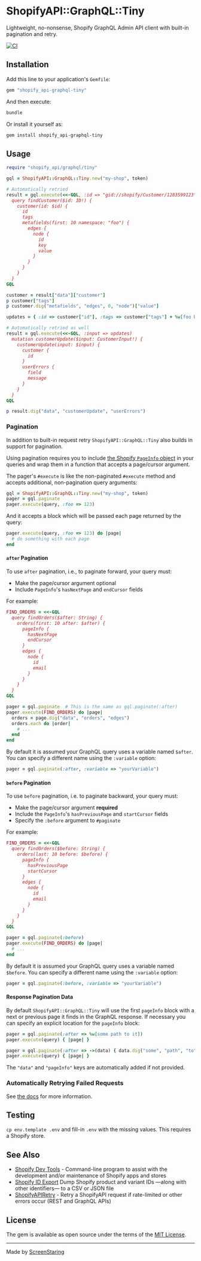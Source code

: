 # ShopifyAPI::GraphQL::Tiny

Lightweight, no-nonsense, Shopify GraphQL Admin API client with built-in pagination and retry.

[![CI](https://github.com/ScreenStaring/shopify_api-graphql-tiny/actions/workflows/ci.yml/badge.svg)](https://github.com/ScreenStaring/shopify_api-graphql-tiny/actions)

## Installation

Add this line to your application's `Gemfile`:

```ruby
gem "shopify_api-graphql-tiny"
```

And then execute:

```sh
bundle
```

Or install it yourself as:

```sh
gem install shopify_api-graphql-tiny
```

## Usage

```rb
require "shopify_api/graphql/tiny"

gql = ShopifyAPI::GraphQL::Tiny.new("my-shop", token)

# Automatically retried
result = gql.execute(<<-GQL, :id => "gid://shopify/Customer/1283599123")
  query findCustomer($id: ID!) {
    customer(id: $id) {
      id
      tags
      metafields(first: 10 namespace: "foo") {
        edges {
          node {
            id
            key
            value
          }
        }
      }
    }
  }
GQL

customer = result["data"]["customer"]
p customer["tags"]
p customer.dig("metafields", "edges", 0, "node")["value"]

updates = { :id => customer["id"], :tags => customer["tags"] + %w[foo bar] }

# Automatically retried as well
result = gql.execute(<<-GQL, :input => updates)
  mutation customerUpdate($input: CustomerInput!) {
    customerUpdate(input: $input) {
      customer {
        id
      }
      userErrors {
        field
        message
      }
    }
  }
GQL

p result.dig("data", "customerUpdate", "userErrors")
```

### Pagination

In addition to built-in request retry `ShopifyAPI::GraphQL::Tiny` also builds in support for pagination.

Using pagination requires you to include [the Shopify `PageInfo` object](https://shopify.dev/api/admin-graphql/2022-10/objects/PageInfo)
in your queries and wrap them in a function that accepts a page/cursor argument.

The pager's `#execute` is like the non-paginated `#execute` method and accepts additional, non-pagination query arguments:

```rb
gql = ShopifyAPI::GraphQL::Tiny.new("my-shop", token)
pager = gql.paginate
pager.execute(query, :foo => 123)
```

And it accepts a block which will be passed each page returned by the query:

```rb
pager.execute(query, :foo => 123) do |page|
  # do something with each page
end
```

#### `after` Pagination

To use `after` pagination, i.e., to paginate forward, your query must:

- Make the page/cursor argument optional
- Include `PageInfo`'s `hasNextPage` and `endCursor` fields

For example:

```rb
FIND_ORDERS = <<-GQL
  query findOrders($after: String) {
    orders(first: 10 after: $after) {
      pageInfo {
        hasNextPage
        endCursor
      }
      edges {
        node {
          id
          email
        }
      }
    }
  }
GQL

pager = gql.paginate  # This is the same as gql.paginate(:after)
pager.execute(FIND_ORDERS) do |page|
  orders = page.dig("data", "orders", "edges")
  orders.each do |order|
    # ...
  end
end
```

By default it is assumed your GraphQL query uses a variable named `$after`. You can specify a different name using the `:variable`
option:

```rb
pager = gql.paginate(:after, :variable => "yourVariable")
```

#### `before` Pagination

To use `before` pagination, i.e. to paginate backward, your query must:

- Make the page/cursor argument **required**
- Include the `PageInfo`'s `hasPreviousPage` and `startCursor` fields
- Specify the `:before` argument to `#paginate`

For example:

```rb
FIND_ORDERS = <<-GQL
  query findOrders($before: String) {
    orders(last: 10 before: $before) {
      pageInfo {
        hasPreviousPage
        startCursor
      }
      edges {
        node {
          id
          email
        }
      }
    }
  }
GQL

pager = gql.paginate(:before)
pager.execute(FIND_ORDERS) do |page|
  # ...
end
```

By default it is assumed your GraphQL query uses a variable named `$before`. You can specify a different name using the `:variable`
option:

```rb
pager = gql.paginate(:before, :variable => "yourVariable")
```

#### Response Pagination Data

By default `ShopifyAPI::GraphQL::Tiny` will use the first `pageInfo` block with a next or previous page it finds
in the GraphQL response. If necessary you can specify an explicit location for the `pageInfo` block:

```rb
pager = gql.paginate(:after => %w[some path to it])
pager.execute(query) { |page| }

pager = gql.paginate(:after => ->(data) { data.dig("some", "path", "to", "it") })
pager.execute(query) { |page| }
```

The `"data"` and `"pageInfo"` keys are automatically added if not provided.

### Automatically Retrying Failed Requests

See [the docs](https://rubydoc.info/gems/shopify_api-graphql-tiny) for more information.

## Testing

`cp env.template .env` and fill-in `.env` with the missing values. This requires a Shopify store.

## See Also

- [Shopify Dev Tools](https://github.com/ScreenStaring/shopify-dev-tools) - Command-line program to assist with the development and/or maintenance of Shopify apps and stores
- [Shopify ID Export](https://github.com/ScreenStaring/shopify_id_export/) Dump Shopify product and variant IDs —along with other identifiers— to a CSV or JSON file
- [ShopifyAPIRetry](https://github.com/ScreenStaring/shopify_api_retry) - Retry a ShopifyAPI request if rate-limited or other errors occur (REST and GraphQL APIs)

## License

The gem is available as open source under the terms of the [MIT License](https://opensource.org/licenses/MIT).

---

Made by [ScreenStaring](http://screenstaring.com)
